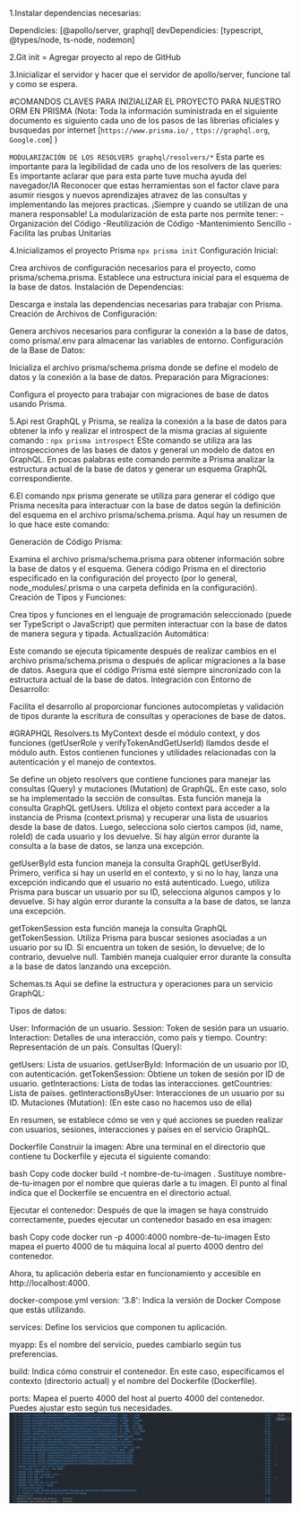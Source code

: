 1.Instalar dependencias necesarias:

Dependicies: [@apollo/server, graphql]
devDependicies: [typescript, @types/node, ts-node, nodemon]

2.Git init = Agregar proyecto al repo de GitHub

3.Inicializar el servidor y hacer que el servidor de apollo/server, funcione tal y como se espera.

#COMANDOS CLAVES PARA INIZIALIZAR EL PROYECTO PARA NUESTRO ORM EN PRISMA (Nota: Toda la información suministrada en el siguiente documento es siguiento cada uno de los pasos de las librerias oficiales y busquedas por internet [`https://www.prisma.io/` , `ttps://graphql.org`, `Google.com`] )

`MODULARIZACIÓN DE LOS RESOLVERS graphql/resolvers/*`
Esta parte es importante para la legibilidad de cada uno de los resolvers de las queries: Es importante aclarar que para esta parte tuve mucha ayuda del navegador/IA
Reconocer que estas herramientas son el factor clave para asumir riesgos y nuevos aprendizajes atravez de las consultas y implementando las mejores practicas. ¡Siempre y cuando se utilizan de una manera responsable!
La modularización de esta parte nos permite tener:
-Organización del Código
-Reutilización de Código
-Mantenimiento Sencillo
-Facilita las prubas Unitarias

4.Inicializamos el proyecto Prisma `npx prisma init`
Configuración Inicial:

Crea archivos de configuración necesarios para el proyecto, como prisma/schema.prisma.
Establece una estructura inicial para el esquema de la base de datos.
Instalación de Dependencias:

Descarga e instala las dependencias necesarias para trabajar con Prisma.
Creación de Archivos de Configuración:

Genera archivos necesarios para configurar la conexión a la base de datos, como prisma/.env para almacenar las variables de entorno.
Configuración de la Base de Datos:

Inicializa el archivo prisma/schema.prisma donde se define el modelo de datos y la conexión a la base de datos.
Preparación para Migraciones:

Configura el proyecto para trabajar con migraciones de base de datos usando Prisma.

5.Api rest GraphQL y Prisma, se realiza la conexión a la base de datos para obtener la info y realizar el introspect de la misma gracias al siguiente comando : `npx prisma introspect`
ESte comando se utiliza ara las introspecciones de las bases de datos y general un modelo de datos en GraphQL. En pocas palabras este comando permite a Prisma analizar la estructura actual de la base de datos y generar un esquema GraphQL correspondiente.

6.El comando npx prisma generate se utiliza para generar el código que Prisma necesita para interactuar con la base de datos según la definición del esquema en el archivo prisma/schema.prisma. Aquí hay un resumen de lo que hace este comando:

Generación de Código Prisma:

Examina el archivo prisma/schema.prisma para obtener información sobre la base de datos y el esquema.
Genera código Prisma en el directorio especificado en la configuración del proyecto (por lo general, node_modules/.prisma o una carpeta definida en la configuración).
Creación de Tipos y Funciones:

Crea tipos y funciones en el lenguaje de programación seleccionado (puede ser TypeScript o JavaScript) que permiten interactuar con la base de datos de manera segura y tipada.
Actualización Automática:

Este comando se ejecuta típicamente después de realizar cambios en el archivo prisma/schema.prisma o después de aplicar migraciones a la base de datos.
Asegura que el código Prisma esté siempre sincronizado con la estructura actual de la base de datos.
Integración con Entorno de Desarrollo:

Facilita el desarrollo al proporcionar funciones autocompletas y validación de tipos durante la escritura de consultas y operaciones de base de datos.

#GRAPHQL Resolvers.ts
MyContext desde el módulo context, y dos funciones (getUserRole y verifyTokenAndGetUserId) llamdos desde el módulo auth. Estos contienen funciones y utilidades relacionadas con la autenticación y el manejo de contextos.

Se define un objeto resolvers que contiene funciones para manejar las consultas (Query) y mutaciones (Mutation) de GraphQL. En este caso, solo se ha implementado la sección de consultas.
Esta función maneja la consulta GraphQL getUsers. Utiliza el objeto context para acceder a la instancia de Prisma (context.prisma) y recuperar una lista de usuarios desde la base de datos. Luego, selecciona solo ciertos campos (id, name, roleId) de cada usuario y los devuelve. Si hay algún error durante la consulta a la base de datos, se lanza una excepción.

getUserById esta funcion maneja la consulta GraphQL getUserById. Primero, verifica si hay un userId en el contexto, y si no lo hay, lanza una excepción indicando que el usuario no está autenticado. Luego, utiliza Prisma para buscar un usuario por su ID, selecciona algunos campos y lo devuelve. Si hay algún error durante la consulta a la base de datos, se lanza una excepción.

getTokenSession esta función maneja la consulta GraphQL getTokenSession. Utiliza Prisma para buscar sesiones asociadas a un usuario por su ID. Si encuentra un token de sesión, lo devuelve; de lo contrario, devuelve null. También maneja cualquier error durante la consulta a la base de datos lanzando una excepción.

Schemas.ts
Aqui se define la estructura y operaciones para un servicio GraphQL:

Tipos de datos:

User: Información de un usuario.
Session: Token de sesión para un usuario.
Interaction: Detalles de una interacción, como país y tiempo.
Country: Representación de un país.
Consultas (Query):

getUsers: Lista de usuarios.
getUserById: Información de un usuario por ID, con autenticación.
getTokenSession: Obtiene un token de sesión por ID de usuario.
getInteractions: Lista de todas las interacciones.
getCountries: Lista de países.
getInteractionsByUser: Interacciones de un usuario por su ID.
Mutaciones (Mutation): (En este caso no hacemos uso de ella)

En resumen, se establece cómo se ven y qué acciones se pueden realizar con usuarios, sesiones, interacciones y países en el servicio GraphQL.

Dockerfile
Construir la imagen:
Abre una terminal en el directorio que contiene tu Dockerfile y ejecuta el siguiente comando:

bash
Copy code
docker build -t nombre-de-tu-imagen .
Sustituye nombre-de-tu-imagen por el nombre que quieras darle a tu imagen. El punto al final indica que el Dockerfile se encuentra en el directorio actual.

Ejecutar el contenedor:
Después de que la imagen se haya construido correctamente, puedes ejecutar un contenedor basado en esa imagen:

bash
Copy code
docker run -p 4000:4000 nombre-de-tu-imagen
Esto mapea el puerto 4000 de tu máquina local al puerto 4000 dentro del contenedor.

Ahora, tu aplicación debería estar en funcionamiento y accesible en http://localhost:4000.

docker-compose.yml
version: '3.8': Indica la versión de Docker Compose que estás utilizando.

services: Define los servicios que componen tu aplicación.

myapp: Es el nombre del servicio, puedes cambiarlo según tus preferencias.

build: Indica cómo construir el contenedor. En este caso, especificamos el contexto (directorio actual) y el nombre del Dockerfile (Dockerfile).

ports: Mapea el puerto 4000 del host al puerto 4000 del contenedor. Puedes ajustar esto según tus necesidades.
![Alt text](image.png)
